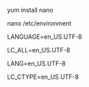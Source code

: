 yum install nano

nano /etc/environment


LANGUAGE=en_US.UTF-8

LC_ALL=en_US.UTF-8

LANG=en_US.UTF-8

LC_CTYPE=en_US.UTF-8
